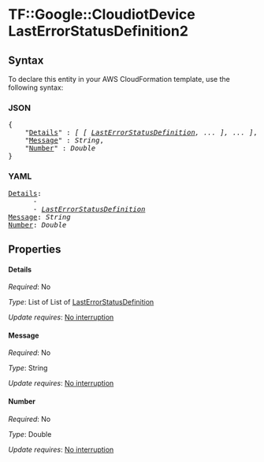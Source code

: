 # TF::Google::CloudiotDevice LastErrorStatusDefinition2

## Syntax

To declare this entity in your AWS CloudFormation template, use the following syntax:

### JSON

<pre>
{
    "<a href="#details" title="Details">Details</a>" : <i>[ [ <a href="lasterrorstatusdefinition.md">LastErrorStatusDefinition</a>, ... ], ... ]</i>,
    "<a href="#message" title="Message">Message</a>" : <i>String</i>,
    "<a href="#number" title="Number">Number</a>" : <i>Double</i>
}
</pre>

### YAML

<pre>
<a href="#details" title="Details">Details</a>: <i>
      - 
      - <a href="lasterrorstatusdefinition.md">LastErrorStatusDefinition</a></i>
<a href="#message" title="Message">Message</a>: <i>String</i>
<a href="#number" title="Number">Number</a>: <i>Double</i>
</pre>

## Properties

#### Details

_Required_: No

_Type_: List of List of <a href="lasterrorstatusdefinition.md">LastErrorStatusDefinition</a>

_Update requires_: [No interruption](https://docs.aws.amazon.com/AWSCloudFormation/latest/UserGuide/using-cfn-updating-stacks-update-behaviors.html#update-no-interrupt)

#### Message

_Required_: No

_Type_: String

_Update requires_: [No interruption](https://docs.aws.amazon.com/AWSCloudFormation/latest/UserGuide/using-cfn-updating-stacks-update-behaviors.html#update-no-interrupt)

#### Number

_Required_: No

_Type_: Double

_Update requires_: [No interruption](https://docs.aws.amazon.com/AWSCloudFormation/latest/UserGuide/using-cfn-updating-stacks-update-behaviors.html#update-no-interrupt)

